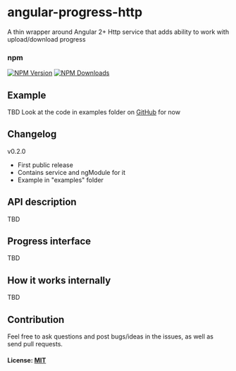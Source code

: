 # angular-progress-http

A thin wrapper around Angular 2+ Http service that adds ability to work with upload/download progress

### npm
[![NPM Version][npm-image]][npm-url]
[![NPM Downloads][downloads-image]][npm-url]

## Example
TBD
Look at the code in examples folder on [GitHub](https://github.com/DarkXaHTeP/angular-progress-http) for now

## Changelog

v0.2.0

* First public release
* Contains service and ngModule for it
* Example in "examples" folder

## API description

TBD

## Progress interface

TBD

## How it works internally

TBD

## Сontribution
Feel free to ask questions and post bugs/ideas in the issues, as well as send pull requests.

#### License: [MIT](LICENSE)

[npm-image]: https://img.shields.io/npm/v/angular-progress-http.svg
[npm-url]: https://npmjs.org/package/angular-progress-http
[downloads-image]: https://img.shields.io/npm/dm/angular-progress-http.svg